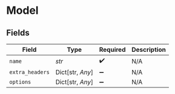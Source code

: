 # Model


## Fields

| Field              | Type               | Required           | Description        |
| ------------------ | ------------------ | ------------------ | ------------------ |
| `name`             | *str*              | :heavy_check_mark: | N/A                |
| `extra_headers`    | Dict[str, *Any*]   | :heavy_minus_sign: | N/A                |
| `options`          | Dict[str, *Any*]   | :heavy_minus_sign: | N/A                |